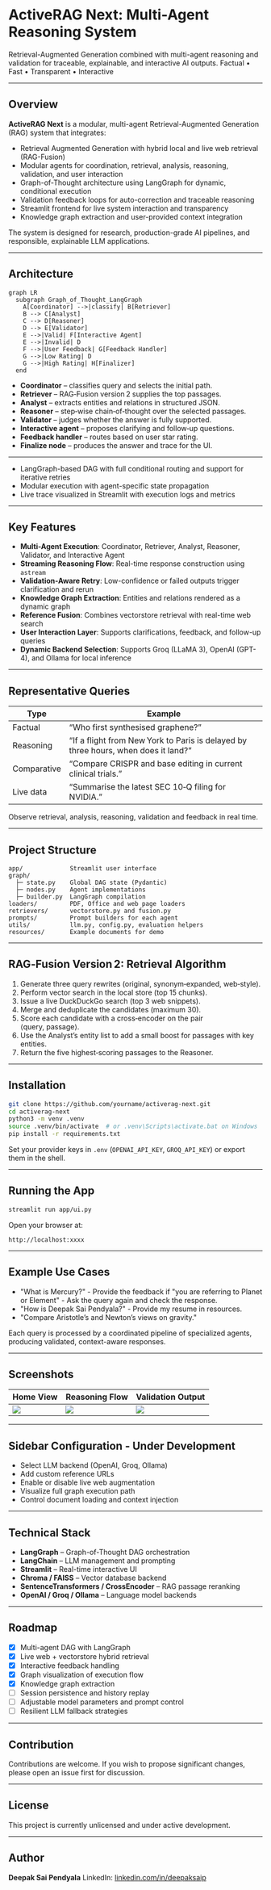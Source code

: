 # ActiveRAG Next: Multi-Agent Reasoning System

Retrieval-Augmented Generation combined with multi-agent reasoning and validation for traceable, explainable, and interactive AI outputs.
Factual • Fast • Transparent • Interactive

---

## Overview

**ActiveRAG Next** is a modular, multi-agent Retrieval-Augmented Generation (RAG) system that integrates:

* Retrieval Augmented Generation with hybrid local and live web retrieval (RAG-Fusion)
* Modular agents for coordination, retrieval, analysis, reasoning, validation, and user interaction
* Graph-of-Thought architecture using LangGraph for dynamic, conditional execution
* Validation feedback loops for auto-correction and traceable reasoning
* Streamlit frontend for live system interaction and transparency
* Knowledge graph extraction and user-provided context integration

The system is designed for research, production-grade AI pipelines, and responsible, explainable LLM applications.

---

## Architecture

```mermaid
graph LR
  subgraph Graph_of_Thought_LangGraph
    A[Coordinator] -->|classify| B[Retriever]
    B --> C[Analyst]
    C --> D[Reasoner]
    D --> E[Validator]
    E -->|Valid| F[Interactive Agent]
    E -->|Invalid| D
    F -->|User Feedback| G[Feedback Handler]
    G -->|Low Rating| D
    G -->|High Rating| H[Finalizer]
  end

```
* **Coordinator** – classifies query and selects the initial path.
* **Retriever** – RAG‑Fusion version 2 supplies the top passages.
* **Analyst** – extracts entities and relations in structured JSON.
* **Reasoner** – step‑wise chain‑of‑thought over the selected passages.
* **Validator** – judges whether the answer is fully supported.
* **Interactive agent** – proposes clarifying and follow‑up questions.
* **Feedback handler** – routes based on user star rating.
* **Finalize node** – produces the answer and trace for the UI.
  
---

* LangGraph-based DAG with full conditional routing and support for iterative retries
* Modular execution with agent-specific state propagation
* Live trace visualized in Streamlit with execution logs and metrics

---

## Key Features

* **Multi-Agent Execution**: Coordinator, Retriever, Analyst, Reasoner, Validator, and Interactive Agent
* **Streaming Reasoning Flow**: Real-time response construction using `astream`
* **Validation-Aware Retry**: Low-confidence or failed outputs trigger clarification and rerun
* **Knowledge Graph Extraction**: Entities and relations rendered as a dynamic graph
* **Reference Fusion**: Combines vectorstore retrieval with real-time web search
* **User Interaction Layer**: Supports clarifications, feedback, and follow-up queries
* **Dynamic Backend Selection**: Supports Groq (LLaMA 3), OpenAI (GPT-4), and Ollama for local inference

---

## Representative Queries

| Type        | Example                                                                            |
| ----------- | ---------------------------------------------------------------------------------- |
| Factual     | “Who first synthesised graphene?”                                                  |
| Reasoning   | “If a flight from New York to Paris is delayed by three hours, when does it land?” |
| Comparative | “Compare CRISPR and base editing in current clinical trials.”                      |
| Live data   | “Summarise the latest SEC 10‑Q filing for NVIDIA.”                                 |

Observe retrieval, analysis, reasoning, validation and feedback in real time.

---

## Project Structure

```
app/             Streamlit user interface
graph/
  ├─ state.py    Global DAG state (Pydantic)
  ├─ nodes.py    Agent implementations
  ├─ builder.py  LangGraph compilation
loaders/         PDF, Office and web page loaders
retrievers/      vectorstore.py and fusion.py
prompts/         Prompt builders for each agent
utils/           llm.py, config.py, evaluation helpers
resources/       Example documents for demo
```

---

## RAG‑Fusion Version 2: Retrieval Algorithm

1. Generate three query rewrites (original, synonym‑expanded, web‑style).
2. Perform vector search in the local store (top 15 chunks).
3. Issue a live DuckDuckGo search (top 3 web snippets).
4. Merge and deduplicate the candidates (maximum 30).
5. Score each candidate with a cross‑encoder on the pair ⟨query, passage⟩.
6. Use the Analyst’s entity list to add a small boost for passages with key entities.
7. Return the five highest‑scoring passages to the Reasoner.

---

## Installation

```bash
git clone https://github.com/yourname/activerag-next.git
cd activerag-next
python3 -m venv .venv
source .venv/bin/activate  # or .venv\Scripts\activate.bat on Windows
pip install -r requirements.txt
```
Set your provider keys in `.env` (`OPENAI_API_KEY`, `GROQ_API_KEY`) or export them in the shell.

---

## Running the App

```bash
streamlit run app/ui.py
```

Open your browser at:

```
http://localhost:xxxx
```

---

## Example Use Cases

* "What is Mercury?" - Provide the feedback if "you are referring to Planet or Element" - Ask the query again and check the response.
* "How is Deepak Sai Pendyala?" - Provide my resume in resources.
* "Compare Aristotle’s and Newton’s views on gravity."

Each query is processed by a coordinated pipeline of specialized agents, producing validated, context-aware responses.

---

## Screenshots

| Home View                 | Reasoning Flow                 | Validation Output               |
| ------------------------- | ------------------------------ | ------------------------------- |
| ![](screenshots/home.png) | ![](screenshots/reasoning.png) | ![](screenshots/validation.png) |

---

## Sidebar Configuration - Under Development

* Select LLM backend (OpenAI, Groq, Ollama)
* Add custom reference URLs
* Enable or disable live web augmentation
* Visualize full graph execution path
* Control document loading and context injection

---

## Technical Stack

* **LangGraph** – Graph-of-Thought DAG orchestration
* **LangChain** – LLM management and prompting
* **Streamlit** – Real-time interactive UI
* **Chroma / FAISS** – Vector database backend
* **SentenceTransformers / CrossEncoder** – RAG passage reranking
* **OpenAI / Groq / Ollama** – Language model backends

---

## Roadmap

* [x] Multi-agent DAG with LangGraph
* [x] Live web + vectorstore hybrid retrieval
* [x] Interactive feedback handling
* [x] Graph visualization of execution flow
* [x] Knowledge graph extraction
* [ ] Session persistence and history replay
* [ ] Adjustable model parameters and prompt control
* [ ] Resilient LLM fallback strategies

---

## Contribution

Contributions are welcome.
If you wish to propose significant changes, please open an issue first for discussion.

---

## License

This project is currently unlicensed and under active development.

---

## Author

**Deepak Sai Pendyala**
LinkedIn: [linkedin.com/in/deepaksaip](https://www.linkedin.com/in/deepaksaip)